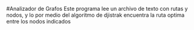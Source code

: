#Analizador de Grafos
Este programa lee un archivo de texto con rutas y nodos, y lo por medio del algoritmo de djistrak encuentra la ruta optima entre los nodos indicados

